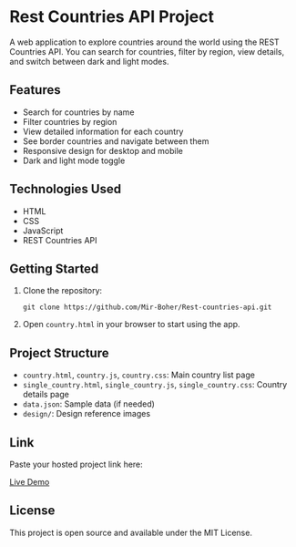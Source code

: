 # Rest Countries API Project

A web application to explore countries around the world using the REST Countries API. You can search for countries, filter by region, view details, and switch between dark and light modes.

## Features

- Search for countries by name
- Filter countries by region
- View detailed information for each country
- See border countries and navigate between them
- Responsive design for desktop and mobile
- Dark and light mode toggle

## Technologies Used

- HTML
- CSS
- JavaScript
- REST Countries API

## Getting Started

1. Clone the repository:
   ```
   git clone https://github.com/Mir-Boher/Rest-countries-api.git
   ```
2. Open `country.html` in your browser to start using the app.

## Project Structure

- `country.html`, `country.js`, `country.css`: Main country list page
- `single_country.html`, `single_country.js`, `single_country.css`: Country details page
- `data.json`: Sample data (if needed)
- `design/`: Design reference images

## Link

Paste your hosted project link here:

[Live Demo](YOUR_PROJECT_LINK)

## License

This project is open source and available under the MIT License.
